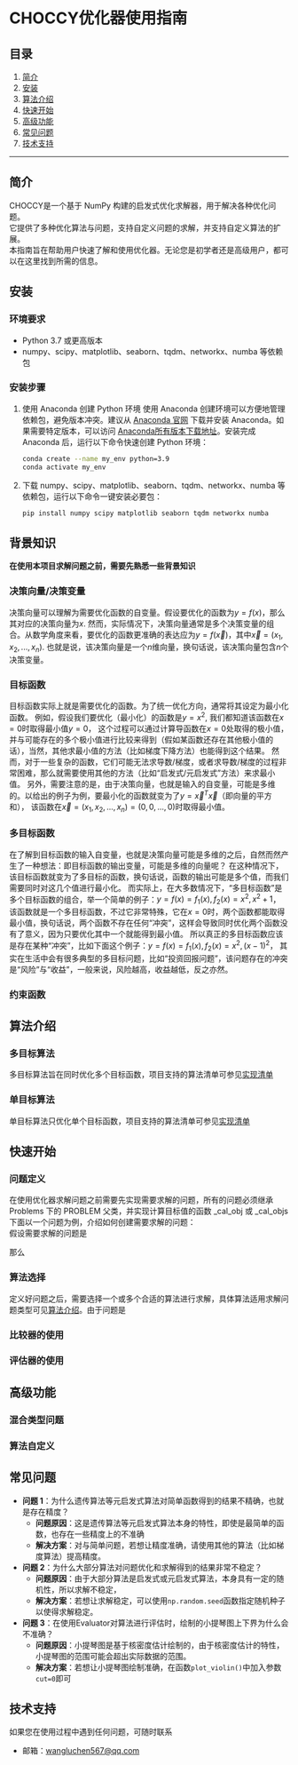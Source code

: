 # CHOCCY优化器使用指南

## 目录
1. [简介](#简介)
2. [安装](#安装)
3. [算法介绍](#算法介绍)
4. [快速开始](#快速开始)
5. [高级功能](#高级功能)
6. [常见问题](#常见问题)
7. [技术支持](#技术支持)

---

## 简介
CHOCCY是一个基于 NumPy 构建的启发式优化求解器，用于解决各种优化问题。<br>
它提供了多种优化算法与问题，支持自定义问题的求解，并支持自定义算法的扩展。<br>
本指南旨在帮助用户快速了解和使用优化器。无论您是初学者还是高级用户，都可以在这里找到所需的信息。

## 安装
### 环境要求
- Python 3.7 或更高版本
- numpy、scipy、matplotlib、seaborn、tqdm、networkx、numba 等依赖包

### 安装步骤
1. 使用 Anaconda 创建 Python 环境
   使用 Anaconda 创建环境可以方便地管理依赖包，避免版本冲突。建议从 [Anaconda 官网](https://www.anaconda.com/download/success) 下载并安装 Anaconda。如果需要特定版本，可以访问 [Anaconda所有版本下载地址](https://repo.anaconda.com/archive/)。安装完成 Anaconda 后，运行以下命令快速创建 Python 环境：
   
   ```bash
   conda create --name my_env python=3.9
   conda activate my_env

2. 下载 numpy、scipy、matplotlib、seaborn、tqdm、networkx、numba 等依赖包，运行以下命令一键安装必要包：

   ```bash
   pip install numpy scipy matplotlib seaborn tqdm networkx numba
   ```

## 背景知识
**在使用本项目求解问题之前，需要先熟悉一些背景知识**

### 决策向量/决策变量
决策向量可以理解为需要优化函数的自变量。假设要优化的函数为$y=f(x)$，那么其对应的决策向量为$x$.
然而，实际情况下，决策向量通常是多个决策变量的组合。从数学角度来看，要优化的函数更准确的表达应为$y=f(\vec{x})$，其中$\vec{x}=(x_1, x_2, ..., x_n)$.
也就是说，该决策向量是一个$n$维向量，换句话说，该决策向量包含$n$个决策变量。

### 目标函数
目标函数实际上就是需要优化的函数。为了统一优化方向，通常将其设定为最小化函数。
例如，假设我们要优化（最小化）的函数是$y=x^2$, 我们都知道该函数在$x=0$时取得最小值$y=0$，
这个过程可以通过计算导函数在$x=0$处取得的极小值，并与可能存在的多个极小值进行比较来得到（假如某函数还存在其他极小值的话），当然，其他求最小值的方法（比如梯度下降方法）也能得到这个结果。
然而，对于一些复杂的函数，它们可能无法求导数/梯度，或者求导数/梯度的过程非常困难，那么就需要使用其他的方法（比如“启发式/元启发式”方法）来求最小值。
另外，需要注意的是，由于决策向量，也就是输入的自变量，可能是多维的。以给出的例子为例，要最小化的函数就变为了$y=\vec{x}^T\vec{x}$（即向量的平方和），
该函数在$\vec{x}=(x_1, x_2, ..., x_n)=(0, 0, ..., 0)$时取得最小值。

### 多目标函数
在了解到目标函数的输入自变量，也就是决策向量可能是多维的之后，自然而然产生了一种想法：即目标函数的输出变量，可能是多维的向量呢？
在这种情况下，该目标函数就变为了多目标的函数，换句话说，函数的输出可能是多个值，而我们需要同时对这几个值进行最小化。
而实际上，在大多数情况下，“多目标函数”是多个目标函数的组合，举一个简单的例子：$y=f(x)={f_1(x), f_2(x)} = {x^2, x^2 + 1}$，
该函数就是一个多目标函数，不过它非常特殊，它在$x=0$时，两个函数都能取得最小值，换句话说，两个函数不存在任何“冲突”，这样会导致同时优化两个函数没有了意义，因为只要优化其中一个就能得到最小值。
所以真正的多目标函数应该是存在某种“冲突”，比如下面这个例子：$y=f(x)={f_1(x), f_2(x)} = {x^2, (x - 1)^2}$，
其实在生活中会有很多典型的多目标问题，比如“投资回报问题”，该问题存在的冲突是“风险”与“收益”，一般来说，风险越高，收益越低，反之亦然。


### 约束函数



## 算法介绍

### 多目标算法

多目标算法旨在同时优化多个目标函数，项目支持的算法清单可参见[实现清单](./IMPLES.md)


### 单目标算法
单目标算法只优化单个目标函数，项目支持的算法清单可参见[实现清单](./IMPLES.md)


## 快速开始

### 问题定义

在使用优化器求解问题之前需要先实现需要求解的问题，所有的问题必须继承 Problems 下的 PROBLEM 父类，并实现计算目标值的函数 _cal_obj 或 _cal_objs
下面以一个问题为例，介绍如何创建需要求解的问题：<br>
假设需要求解的问题是

那么



### 算法选择
定义好问题之后，需要选择一个或多个合适的算法进行求解，具体算法适用求解问题类型可见[算法介绍](#算法介绍)。由于问题是


### 比较器的使用


### 评估器的使用

## 高级功能

### 混合类型问题

### 算法自定义





## 常见问题
- **问题 1**：为什么遗传算法等元启发式算法对简单函数得到的结果不精确，也就是存在精度？
  - **问题原因**：这是遗传算法等元启发式算法本身的特性，即使是最简单的函数，也存在一些精度上的不准确
  - **解决方案**：对与简单问题，若想让精度准确，请使用其他的算法（比如梯度算法）提高精度。
- **问题 2**：为什么大部分算法对问题优化和求解得到的结果非常不稳定？
  - **问题原因**：由于大部分算法是启发式或元启发式算法，本身具有一定的随机性，所以求解不稳定，
  - **解决方案**：若想让求解稳定，可以使用`np.random.seed`函数指定随机种子以使得求解稳定。
- **问题 3**：在使用Evaluator对算法进行评估时，绘制的小提琴图上下界为什么会不准确？
  - **问题原因**：小提琴图是基于核密度估计绘制的，由于核密度估计的特性，小提琴图的范围可能会超出实际数据的范围。
  - **解决方案**：若想让小提琴图绘制准确，在函数`plot_violin()`中加入参数`cut=0`即可

## 技术支持
如果您在使用过程中遇到任何问题，可随时联系
- 邮箱：wangluchen567@qq.com



